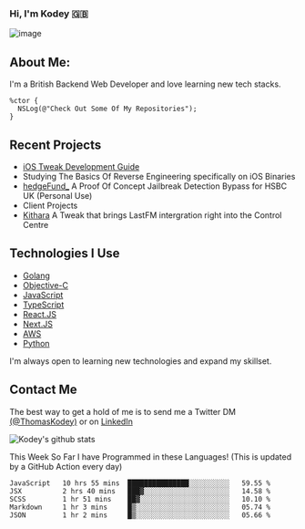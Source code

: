 ### Hi, I'm Kodey 🇬🇧
![image](https://kodeycodesstuff.tech/memoji.jpg)

## About Me:
I'm a British Backend Web Developer and love learning new tech stacks.

```objc
%ctor {
  NSLog(@"Check Out Some Of My Repositories");  
}
```

## Recent Projects
- [iOS Tweak Development Guide](https://kodey.dev/guide)
- Studying The Basics Of Reverse Engineering specifically on iOS Binaries
- [hedgeFund_](https://github.com/KodeyThomas/hedgeFund) A Proof Of Concept Jailbreak Detection Bypass for HSBC UK (Personal Use)
- Client Projects
- [Kithara](https://github.com/KodeyThomas/Kithara) A Tweak that brings LastFM intergration right into the Control Centre

## Technologies I Use
- [Golang](https://golang.org)
- [Objective-C](https://developer.apple.com/documentation/objectivec)
- [JavaScript](https://www.javascript.com/)
- [TypeScript](https://typescriptlang.org)
- [React.JS](https://reactjs.org/)
- [Next.JS](https://nextjs.org/)
- [AWS](https://aws.amazon.com/)
- [Python](https://www.python.org/)

I'm always open to learning new technologies and expand my skillset.

## Contact Me
The best way to get a hold of me is to send me a Twitter DM [(@ThomasKodey)](https://twitter.com/ThomasKodey) or on [LinkedIn](https://www.linkedin.com/in/kodey-thomas-472682184/)

![Kodey's github stats](https://githubstats.kodeythomas.vercel.app/api?username=KodeyThomas)

This Week So Far I have Programmed in these Languages! (This is updated by a GitHub Action every day)
<!--START_SECTION:waka-->
```text
JavaScript   10 hrs 55 mins  ███████████████░░░░░░░░░░   59.55 % 
JSX          2 hrs 40 mins   ███▓░░░░░░░░░░░░░░░░░░░░░   14.58 % 
SCSS         1 hr 51 mins    ██▓░░░░░░░░░░░░░░░░░░░░░░   10.10 % 
Markdown     1 hr 3 mins     █▒░░░░░░░░░░░░░░░░░░░░░░░   05.74 % 
JSON         1 hr 2 mins     █▒░░░░░░░░░░░░░░░░░░░░░░░   05.66 % 
```
<!--END_SECTION:waka-->
